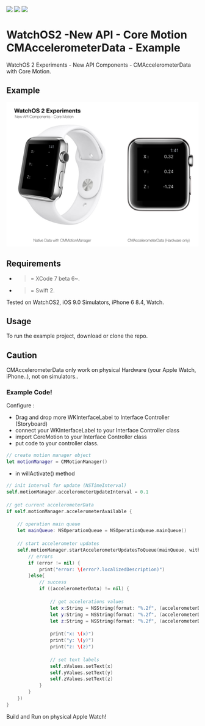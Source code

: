 ![](https://img.shields.io/badge/build-pass-brightgreen.svg?style=flat-square)
![](https://img.shields.io/badge/platform-WatchOS2-ff69b4.svg?style=flat-square)
![](https://img.shields.io/badge/Require-XCode7-lightgrey.svg?style=flat-square)


# WatchOS2 -New API - Core Motion CMAccelerometerData - Example
WatchOS 2 Experiments - New API Components - CMAccelerometerData with Core Motion.

## Example

![](https://raw.githubusercontent.com/Sweefties/WatchOS2-NewAPI-CoreMotion-CMAccelerometerData-Example/master/source/Apple_Watch_template-CoreMotion-CMAccelerometer.jpg)


## Requirements

- >= XCode 7 beta 6~.
- >= Swift 2.

Tested on WatchOS2, iOS 9.0 Simulators, iPhone 6 8.4, Watch.

## Usage

To run the example project, download or clone the repo.

## Caution
CMAccelerometerData only work on physical Hardware (your Apple Watch, iPhone..), not on simulators..

### Example Code!


Configure :

- Drag and drop more WKInterfaceLabel to Interface Controller (Storyboard)
- connect your WKInterfaceLabel to your Interface Controller class
- import CoreMotion to your Interface Controller class
- put code to your controller class.

```swift
// create motion manager object
let motionManager = CMMotionManager()
```

- in willActivate() method

```swift
// init interval for update (NSTimeInterval)
self.motionManager.accelerometerUpdateInterval = 0.1
        
// get current accelerometerData
if self.motionManager.accelerometerAvailable {
            
	// operation main queue
	let mainQueue: NSOperationQueue = NSOperationQueue.mainQueue()
           
	// start accelerometer updates
	self.motionManager.startAccelerometerUpdatesToQueue(mainQueue, withHandler: { (accelerometerData:CMAccelerometerData?, error:NSError?) -> Void in
		// errors
		if (error != nil) {
			print("error: \(error?.localizedDescription)")
		}else{
			// success
			if ((accelerometerData) != nil) {
                        
				// get accelerations values
				let x:String = NSString(format: "%.2f", (accelerometerData?.acceleration.x)!) as String
				let y:String = NSString(format: "%.2f", (accelerometerData?.acceleration.y)!) as String
				let z:String = NSString(format: "%.2f", (accelerometerData?.acceleration.z)!) as String
                        
				print("x: \(x)")
				print("y: \(y)")
				print("z: \(z)")
                        
				// set text labels
				self.xValues.setText(x)
				self.yValues.setText(y)
				self.zValues.setText(z)
			}
		}
	})
}
```


Build and Run on physical Apple Watch!
